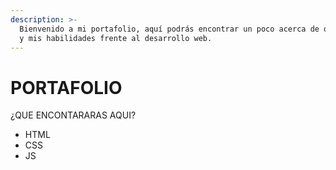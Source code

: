 ```yaml
---
description: >-
  Bienvenido a mi portafolio, aquí podrás encontrar un poco acerca de quien soy
  y mis habilidades frente al desarrollo web.
---
```


# PORTAFOLIO

¿QUE ENCONTARARAS AQUI?

* HTML
* CSS
* JS



